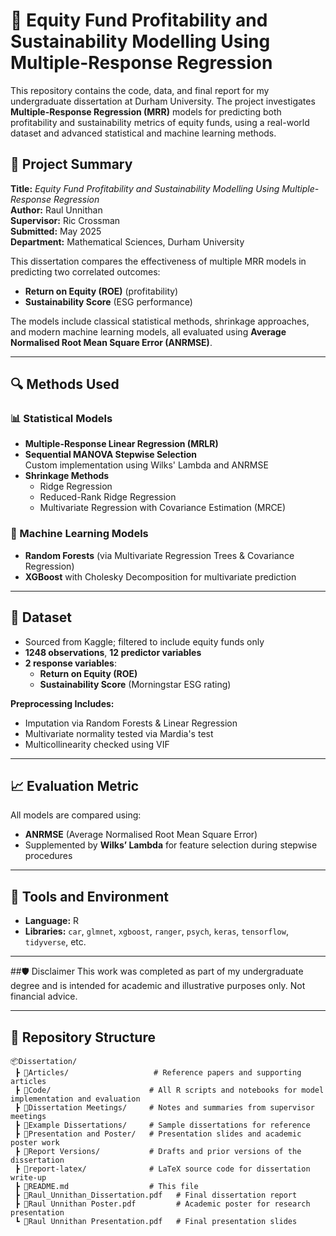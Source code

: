# 📘 Equity Fund Profitability and Sustainability Modelling Using Multiple-Response Regression

This repository contains the code, data, and final report for my undergraduate dissertation at Durham University. The project investigates **Multiple-Response Regression (MRR)** models for predicting both profitability and sustainability metrics of equity funds, using a real-world dataset and advanced statistical and machine learning methods.

## 📄 Project Summary

**Title:** *Equity Fund Profitability and Sustainability Modelling Using Multiple-Response Regression*  
**Author:** Raul Unnithan  
**Supervisor:** Ric Crossman  
**Submitted:** May 2025  
**Department:** Mathematical Sciences, Durham University

This dissertation compares the effectiveness of multiple MRR models in predicting two correlated outcomes:  
- **Return on Equity (ROE)** (profitability)
- **Sustainability Score** (ESG performance)

The models include classical statistical methods, shrinkage approaches, and modern machine learning models, all evaluated using **Average Normalised Root Mean Square Error (ANRMSE)**.

---

## 🔍 Methods Used

### 📊 Statistical Models

- **Multiple-Response Linear Regression (MRLR)**  
- **Sequential MANOVA Stepwise Selection**  
  Custom implementation using Wilks' Lambda and ANRMSE  
- **Shrinkage Methods**  
  - Ridge Regression  
  - Reduced-Rank Ridge Regression  
  - Multivariate Regression with Covariance Estimation (MRCE)

### 🌲 Machine Learning Models

- **Random Forests** (via Multivariate Regression Trees & Covariance Regression)  
- **XGBoost** with Cholesky Decomposition for multivariate prediction

---

## 🧪 Dataset

- Sourced from Kaggle; filtered to include equity funds only  
- **1248 observations**, **12 predictor variables**
- **2 response variables**:
  - **Return on Equity (ROE)**  
  - **Sustainability Score** (Morningstar ESG rating)

**Preprocessing Includes:**
- Imputation via Random Forests & Linear Regression  
- Multivariate normality tested via Mardia's test  
- Multicollinearity checked using VIF

---

## 📈 Evaluation Metric

All models are compared using:
- **ANRMSE** (Average Normalised Root Mean Square Error)  
- Supplemented by **Wilks’ Lambda** for feature selection during stepwise procedures

---

## 🧰 Tools and Environment

- **Language:** R  
- **Libraries:** `car`, `glmnet`, `xgboost`, `ranger`, `psych`, `keras`, `tensorflow`, `tidyverse`, etc.

---

##🛡️ Disclaimer
This work was completed as part of my undergraduate degree and is intended for academic and illustrative purposes only. Not financial advice.

---

## 📁 Repository Structure

```plaintext
📦Dissertation/
 ┣ 📂Articles/                   # Reference papers and supporting articles
 ┣ 📂Code/                      # All R scripts and notebooks for model implementation and evaluation
 ┣ 📂Dissertation Meetings/     # Notes and summaries from supervisor meetings
 ┣ 📂Example Dissertations/     # Sample dissertations for reference
 ┣ 📂Presentation and Poster/   # Presentation slides and academic poster work
 ┣ 📂Report Versions/           # Drafts and prior versions of the dissertation
 ┣ 📂report-latex/              # LaTeX source code for dissertation write-up
 ┣ 📜README.md                  # This file
 ┣ 📄Raul_Unnithan_Dissertation.pdf   # Final dissertation report
 ┣ 📄Raul Unnithan Poster.pdf         # Academic poster for research presentation
 ┗ 📄Raul Unnithan Presentation.pdf   # Final presentation slides

